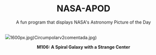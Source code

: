 <div align="center">
  <h1>
    NASA-APOD
  </h1>
</div>
  
<div align="center">
  A fun program that displays NASA's Astronomy Picture of the Day
</div>

<br>

![](https://apod.nasa.gov/apod/image/2410/M106_Obaidly_3500.jpg)1600px.jpg)Circumpolarv2comentada.jpg)

<p align = "center">
  <b>M106: A Spiral Galaxy with a Strange Center</b>
</p>
